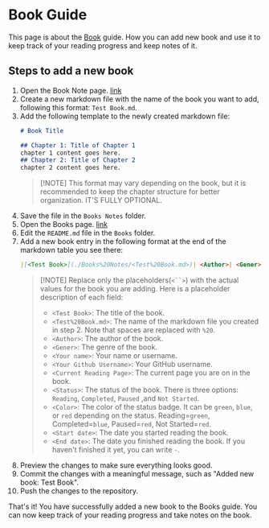 # Book Guide
This page is about the [Book](../Books) guide. How you can add new book and use it to keep track of your reading progress and keep notes of it.
## Steps to add a new book
1. Open the Book Note page. [link](../Books%20Notes)
2. Create a new markdown file with the name of the book you want to add, following this format: `Test Book.md`.
3. Add the following template to the newly created markdown file:
   ```markdown
   # Book Title

   ## Chapter 1: Title of Chapter 1
   chapter 1 content goes here.
   ## Chapter 2: Title of Chapter 2
   chapter 2 content goes here.
   ```
   > [!NOTE] This format may vary depending on the book, but it is recommended to keep the chapter structure for better organization. IT'S FULLY OPTIONAL.
4. Save the file in the `Books Notes` folder.
5. Open the Books page. [link](../Books)
6. Edit the `README.md` file in the `Books` folder.
7. Add a new book entry in the following format at the end of the markdown table you see there:
   ```markdown
   |[<Test Book>](./Books%20Notes/<Test%20Book.md>)| <Author>| <Gener>|[<Your name>](https://github.com/<Your Github Username>)|<Current Reading Page>|![Status](https://img.shields.io/badge/<Status>-<Color>?style=plastic)|<Start date>|<End date>|
   ```
    > [!NOTE] Replace only the placeholders(`<``>`) with the actual values for the book you are adding. Here is a placeholder description of each field:
    > - `<Test Book>`: The title of the book.
    > - `<Test%20Book.md>`: The name of the markdown file you created in step 2. Note that spaces are replaced with `%20`.
    > - `<Author>`: The author of the book.
    > - `<Gener>`: The genre of the book.
    > - `<Your name>`: Your name or username.
    > - `<Your Github Username>`: Your GitHub username.
    > - `<Current Reading Page>`: The current page you are on in the book.
    > - `<Status>`: The status of the book. There is three options: `Reading`, `Completed`, `Paused` ,and `Not Started`.
    > - `<Color>`: The color of the status badge. It can be `green`, `blue`, or `red` depending on the status. Reading=`green`, Completed=`blue`, Paused=`red`, Not Started=`red`.
    > - `<Start date>`: The date you started reading the book.
    > - `<End date>`: The date you finished reading the book. If you haven't finished it yet, you can write `-`.
8. Preview the changes to make sure everything looks good.
9. Commit the changes with a meaningful message, such as "Added new book: Test Book".
10. Push the changes to the repository.


That's it! You have successfully added a new book to the Books guide. You can now keep track of your reading progress and take notes on the book.


